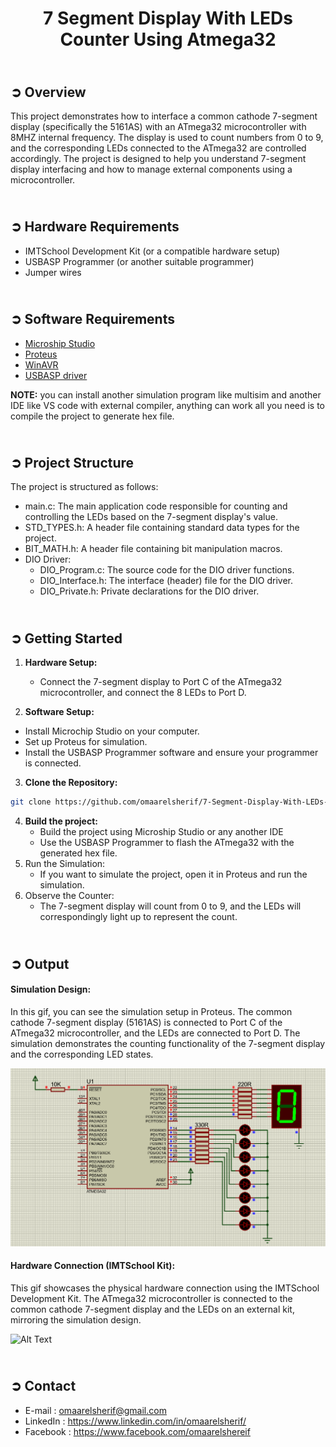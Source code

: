 <!-- PROJECT TITLE -->
<h1 align="center">7 Segment Display With LEDs Counter Using Atmega32</h1>

<!-- OVERVIEW -->
## <br>**➲ Overview**
This project demonstrates how to interface a common cathode 7-segment display (specifically the 5161AS) with an ATmega32 microcontroller with 8MHZ internal frequency. The display is used to count numbers from 0 to 9, and the corresponding LEDs connected to the ATmega32 are controlled accordingly. The project is designed to help you understand 7-segment display interfacing and how to manage external components using a microcontroller.

<!-- HARDWARE REQUIREMENTS -->
## <br>**➲ Hardware Requirements**
* IMTSchool Development Kit (or a compatible hardware setup)
* USBASP Programmer (or another suitable programmer)
* Jumper wires

<!-- SOFTWARE REQUIREMENTS -->
## <br>**➲ Software Requirements**
* <a href="https://www.microchip.com/en-us/education/developer-help/learn-tools-software/mcu-mpu/studio" target="_blank">Microship Studio</a> 
* <a href="https://www.labcenter.com/downloads/" target="_blank">Proteus</a> 
* <a href="https://sourceforge.net/projects/winavr/" target="_blank">WinAVR</a> 
* <a href="https://www.fischl.de/usbasp/" target="_blank">USBASP driver</a> 

**NOTE:** you can install another simulation program like multisim and another IDE like VS code with external compiler, anything can work all you need is to compile the project to generate hex file.

<!-- PROJECT STRUCTURE -->
## <br>**➲ Project Structure**
The project is structured as follows:
* main.c: The main application code responsible for counting and controlling the LEDs based on the 7-segment display's value.
* STD_TYPES.h: A header file containing standard data types for the project.
* BIT_MATH.h: A header file containing bit manipulation macros.
* DIO Driver:
  * DIO_Program.c: The source code for the DIO driver functions.
  * DIO_Interface.h: The interface (header) file for the DIO driver.
  * DIO_Private.h: Private declarations for the DIO driver.

<!-- GETTING STARTED -->
## <br>**➲ Getting Started**
1. **Hardware Setup:**
   * Connect the 7-segment display to Port C of the ATmega32 microcontroller, and connect the 8 LEDs to Port D. 

2. **Software Setup:**
* Install Microchip Studio on your computer.
* Set up Proteus for simulation.
* Install the USBASP Programmer software and ensure your programmer is connected.
3. **Clone the Repository:**
```sh
git clone https://github.com/omaarelsherif/7-Segment-Display-With-LEDs-Counter-Using-Atmega32.git
```
4. **Build the project:**
   * Build the project using Microship Studio or any another IDE
   * Use the USBASP Programmer to flash the ATmega32 with the generated hex file.
5. Run the Simulation:
   * If you want to simulate the project, open it in Proteus and run the simulation.
6. Observe the Counter:
   * The 7-segment display will count from 0 to 9, and the LEDs will correspondingly light up to represent the count.

<!-- OUTPUT -->
## <br>**➲ Output**
<h4>Simulation Design: </h4>
In this gif, you can see the simulation setup in Proteus. The common cathode 7-segment display (5161AS) is connected to Port C of the ATmega32 microcontroller, and the LEDs are connected to Port D. The simulation demonstrates the counting functionality of the 7-segment display and the corresponding LED states.

![Alt Text](7SEG/Output/software.gif)

<h4>Hardware Connection (IMTSchool Kit): </h4>
This gif showcases the physical hardware connection using the IMTSchool Development Kit. The ATmega32 microcontroller is connected to the common cathode 7-segment display and the LEDs on an external kit, mirroring the simulation design.

![Alt Text](7SEG/Output/hardware.gif)

<!-- CONTACT -->
## <br>**➲ Contact**
- E-mail   : [omaarelsherif@gmail.com](mailto:omaarelsherif@gmail.com)
- LinkedIn : https://www.linkedin.com/in/omaarelsherif/
- Facebook : https://www.facebook.com/omaarelshereif

